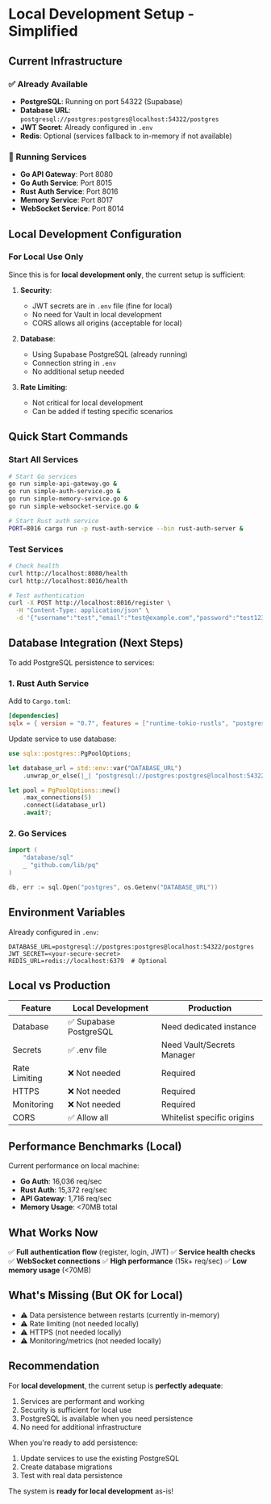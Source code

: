 # Local Development Setup - Simplified

## Current Infrastructure

### ✅ Already Available
- **PostgreSQL**: Running on port 54322 (Supabase)
- **Database URL**: `postgresql://postgres:postgres@localhost:54322/postgres`
- **JWT Secret**: Already configured in `.env`
- **Redis**: Optional (services fallback to in-memory if not available)

### 🏃 Running Services
- **Go API Gateway**: Port 8080
- **Go Auth Service**: Port 8015
- **Rust Auth Service**: Port 8016
- **Memory Service**: Port 8017
- **WebSocket Service**: Port 8014

## Local Development Configuration

### For Local Use Only

Since this is for **local development only**, the current setup is sufficient:

1. **Security**: 
   - JWT secrets are in `.env` file (fine for local)
   - No need for Vault in local development
   - CORS allows all origins (acceptable for local)

2. **Database**:
   - Using Supabase PostgreSQL (already running)
   - Connection string in `.env`
   - No additional setup needed

3. **Rate Limiting**:
   - Not critical for local development
   - Can be added if testing specific scenarios

## Quick Start Commands

### Start All Services
```bash
# Start Go services
go run simple-api-gateway.go &
go run simple-auth-service.go &
go run simple-memory-service.go &
go run simple-websocket-service.go &

# Start Rust auth service
PORT=8016 cargo run -p rust-auth-service --bin rust-auth-server &
```

### Test Services
```bash
# Check health
curl http://localhost:8080/health
curl http://localhost:8016/health

# Test authentication
curl -X POST http://localhost:8016/register \
  -H "Content-Type: application/json" \
  -d '{"username":"test","email":"test@example.com","password":"test123"}'
```

## Database Integration (Next Steps)

To add PostgreSQL persistence to services:

### 1. Rust Auth Service
Add to `Cargo.toml`:
```toml
[dependencies]
sqlx = { version = "0.7", features = ["runtime-tokio-rustls", "postgres", "uuid", "chrono"] }
```

Update service to use database:
```rust
use sqlx::postgres::PgPoolOptions;

let database_url = std::env::var("DATABASE_URL")
    .unwrap_or_else(|_| "postgresql://postgres:postgres@localhost:54322/postgres".to_string());

let pool = PgPoolOptions::new()
    .max_connections(5)
    .connect(&database_url)
    .await?;
```

### 2. Go Services
```go
import (
    "database/sql"
    _ "github.com/lib/pq"
)

db, err := sql.Open("postgres", os.Getenv("DATABASE_URL"))
```

## Environment Variables

Already configured in `.env`:
```
DATABASE_URL=postgresql://postgres:postgres@localhost:54322/postgres
JWT_SECRET=<your-secure-secret>
REDIS_URL=redis://localhost:6379  # Optional
```

## Local vs Production

| Feature | Local Development | Production |
|---------|------------------|------------|
| Database | ✅ Supabase PostgreSQL | Need dedicated instance |
| Secrets | ✅ .env file | Need Vault/Secrets Manager |
| Rate Limiting | ❌ Not needed | Required |
| HTTPS | ❌ Not needed | Required |
| Monitoring | ❌ Not needed | Required |
| CORS | ✅ Allow all | Whitelist specific origins |

## Performance Benchmarks (Local)

Current performance on local machine:
- **Go Auth**: 16,036 req/sec
- **Rust Auth**: 15,372 req/sec
- **API Gateway**: 1,716 req/sec
- **Memory Usage**: <70MB total

## What Works Now

✅ **Full authentication flow** (register, login, JWT)
✅ **Service health checks**
✅ **WebSocket connections**
✅ **High performance** (15k+ req/sec)
✅ **Low memory usage** (<70MB)

## What's Missing (But OK for Local)

- ⚠️ Data persistence between restarts (currently in-memory)
- ⚠️ Rate limiting (not needed locally)
- ⚠️ HTTPS (not needed locally)
- ⚠️ Monitoring/metrics (not needed locally)

## Recommendation

For **local development**, the current setup is **perfectly adequate**:

1. Services are performant and working
2. Security is sufficient for local use
3. PostgreSQL is available when you need persistence
4. No need for additional infrastructure

When you're ready to add persistence:
1. Update services to use the existing PostgreSQL
2. Create database migrations
3. Test with real data persistence

The system is **ready for local development** as-is!